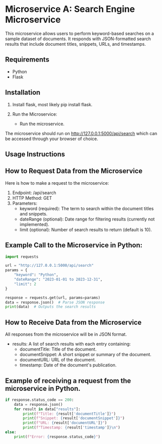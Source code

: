 Microservice A: Search Engine Microservice
==========================================

This microservice allows users to perform keyword-based searches on a sample dataset of documents. It responds with JSON-formatted search results that include document titles, snippets, URLs, and timestamps.

Requirements
------------
- Python
- Flask

Installation
------------
1. Install flask, most likely pip install flask.

2. Run the Microservice:
   - Run the microservice.

The microservice should run on http://127.0.0.1:5000/api/search which can be accessed through your browser of choice.

Usage Instructions
------------------
How to Request Data from the Microservice
------------------------------------
Here is how to make a request to the microservice:

1. Endpoint: /api/search
2. HTTP Method: GET
3. Parameters:
   - keyword (required): The term to search within the document titles and snippets.
   - dateRange (optional): Date range for filtering results (currently not implemented).
   - limit (optional): Number of search results to return (default is 10).

Example Call to the Microservice in Python:
-------------------------
```python
import requests

url = "http://127.0.0.1:5000/api/search"
params = {
    "keyword": "Python",
    "dateRange": "2023-01-01 to 2023-12-31",
    "limit": 2
}

response = requests.get(url, params=params)
data = response.json()  # Parse JSON response
print(data)  # Outputs the search results
```
How to Receive Data from the Microservice
------------------------------------
All responses from the microservice will be in JSON format.
- results: A list of search results with each entry containing:
  - documentTitle: Title of the document.
  - documentSnippet: A short snippet or summary of the document.
  - documentURL: URL of the document.
  - timestamp: Date of the document's publication.

Example of receiving a request from the microservice in Python.
----------------------------------------
```python
if response.status_code == 200:
    data = response.json()
    for result in data["results"]:
        print(f"Title: {result['documentTitle']}")
        print(f"Snippet: {result['documentSnippet']}")
        print(f"URL: {result['documentURL']}")
        print(f"Timestamp: {result['timestamp']}\n")
else:
    print(f"Error: {response.status_code}")
```
